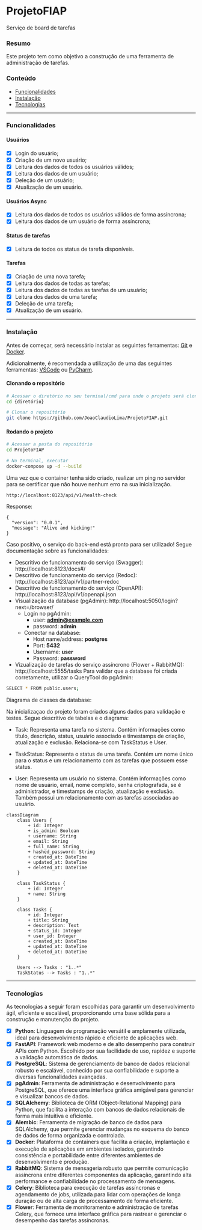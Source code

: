 # ProjetoFIAP
Serviço de board de tarefas

### Resumo
Este projeto tem como objetivo a construção de uma ferramenta de administração de tarefas.
### Conteúdo
<!--ts-->
   * [Funcionalidades](###Funcionalidades)
   * [Instalação](###Instalação)
   * [Tecnologias](###Tecnologias)
<!--te-->

****

### Funcionalidades

#### Usuários

- [x] Login do usuário;
- [x] Criação de um novo usuário;
- [x] Leitura dos dados de todos os usuários válidos;
- [x] Leitura dos dados de um usuário;
- [x] Deleção de um usuário;
- [x] Atualização de um usuário.

#### Usuários Async
- [x] Leitura dos dados de todos os usuários válidos de forma assíncrona;
- [x] Leitura dos dados de um usuário de forma assíncrona;

#### Status de tarefas

- [x] Leitura de todos os status de tarefa disponíveis.

#### Tarefas

- [x] Criação de uma nova tarefa;
- [x] Leitura dos dados de todas as tarefas;
- [x] Leitura dos dados de todas as tarefas de um usuário;
- [x] Leitura dos dados de uma tarefa;
- [x] Deleção de uma tarefa;
- [x] Atualização de um usuário.

****

### Instalação
Antes de começar, será necessário instalar as seguintes ferramentas: [Git](https://git-scm.com) e [Docker](https://www.docker.com/).

Adicionalmente, é recomendada a utilização de uma das seguintes ferramentas: [VSCode](https://code.visualstudio.com/) ou [PyCharm](https://www.jetbrains.com/pt-br/pycharm/).

#### Clonando o repositório

```bash
# Acessar o diretório no seu terminal/cmd para onde o projeto será clonado
cd {diretório}
```

```bash
# Clonar o repositório
git clone https://github.com/JoaoClaudioLima/ProjetoFIAP.git
```
#### Rodando o projeto
```bash
# Acessar a pasta do repositório
cd ProjetoFIAP
```
```bash
# No terminal, executar
docker-compose up -d --build
```

Uma vez que o container tenha sido criado, realizar um ping no servidor para se certificar que não houve nenhum erro na sua inicialização.

```http request
http://localhost:8123/api/v1/health-check
```
Response:
```code
{
  "version": "0.0.1",
  "message": "Alive and kicking!"
}
```
Caso positivo, o serviço do back-end está pronto para ser utilizado! Segue documentação sobre as funcionalidades:

- Descritivo de funcionamento do serviço (Swagger): http://localhost:8123/docs#/
- Descritivo de funcionamento do serviço (Redoc): http://localhost:8123/api/v1/partner-redoc
- Descritivo de funcionamento do serviço (OpenAPI): http://localhost:8123/api/v1/openapi.json
- Visualização da database (pgAdmin): http://localhost:5050/login?next=/browser/
  - Login no pgAdmin:
    - user: **admin@example.com**
    - password: **admin**
  - Conectar na database:
    - Host name/address: **postgres**
    - Port: **5432**
    - Username: **user**
    - Password: **password**
- Vizualização de tarefas do serviço assíncrono (Flower + RabbitMQ): http://localhost:5555/tasks
Para validar que a database foi criada corretamente, utilizar o QueryTool do pgAdmin:

```bash
SELECT * FROM public.users;
```

Diagrama de classes da database:

Na inicializaçao do projeto foram criados alguns dados para validação e testes. Segue descritivo de tabelas e o diagrama:

- Task: Representa uma tarefa no sistema. Contém informações como título, descrição, status, usuário associado e timestamps de criação, atualização e exclusão. Relaciona-se com TaskStatus e User.

- TaskStatus: Representa o status de uma tarefa. Contém um nome único para o status e um relacionamento com as tarefas que possuem esse status.

- User: Representa um usuário no sistema. Contém informações como nome de usuário, email, nome completo, senha criptografada, se é administrador, e timestamps de criação, atualização e exclusão. Também possui um relacionamento com as tarefas associadas ao usuário.

```mermaid
classDiagram
    class Users {
        + id: Integer
        + is_admin: Boolean
        + username: String
        + email: String
        + full_name: String
        + hashed_password: String
        + created_at: DateTime
        + updated_at: DateTime
        + deleted_at: DateTime
    }

    class TaskStatus {
        + id: Integer
        + name: String
    }

    class Tasks {
        + id: Integer
        + title: String
        + description: Text
        + status_id: Integer
        + user_id: Integer
        + created_at: DateTime
        + updated_at: DateTime
        + deleted_at: DateTime
    }

    Users --> Tasks : "1..*"
    TaskStatus --> Tasks : "1..*"
```

****

### Tecnologias
As tecnologias a seguir foram escolhidas para garantir um desenvolvimento ágil, eficiente e escalável, proporcionando uma base sólida para a construção e manutenção do projeto.

- [x] **Python**: Linguagem de programação versátil e amplamente utilizada, ideal para desenvolvimento rápido e eficiente de aplicações web.
- [x] **FastAPI**: Framework web moderno e de alto desempenho para construir APIs com Python. Escolhido por sua facilidade de uso, rapidez e suporte a validação automática de dados.
- [x] **PostgreSQL**: Sistema de gerenciamento de banco de dados relacional robusto e escalável, conhecido por sua confiabilidade e suporte a diversas funcionalidades avançadas.
- [x] **pgAdmin**: Ferramenta de administração e desenvolvimento para PostgreSQL, que oferece uma interface gráfica amigável para gerenciar e visualizar bancos de dados.
- [x] **SQLAlchemy**: Biblioteca de ORM (Object-Relational Mapping) para Python, que facilita a interação com bancos de dados relacionais de forma mais intuitiva e eficiente.
- [x] **Alembic**: Ferramenta de migração de banco de dados para SQLAlchemy, que permite gerenciar mudanças no esquema do banco de dados de forma organizada e controlada.
- [x] **Docker**: Plataforma de containers que facilita a criação, implantação e execução de aplicações em ambientes isolados, garantindo consistência e portabilidade entre diferentes ambientes de desenvolvimento e produção.
- [x] **RabbitMQ**: Sistema de mensageria robusto que permite comunicação assíncrona entre diferentes componentes da aplicação, garantindo alta performance e confiabilidade no processamento de mensagens.
- [x] **Celery**: Biblioteca para execução de tarefas assíncronas e agendamento de jobs, utilizada para lidar com operações de longa duração ou de alta carga de processamento de forma eficiente.
- [x] **Flower**: Ferramenta de monitoramento e administração de tarefas Celery, que fornece uma interface gráfica para rastrear e gerenciar o desempenho das tarefas assíncronas.
